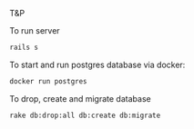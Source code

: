 T&P

To run server

```sh
rails s
```
To start and run postgres database via docker:

```sh
docker run postgres
```

To drop, create and migrate database

```sh
rake db:drop:all db:create db:migrate
```
